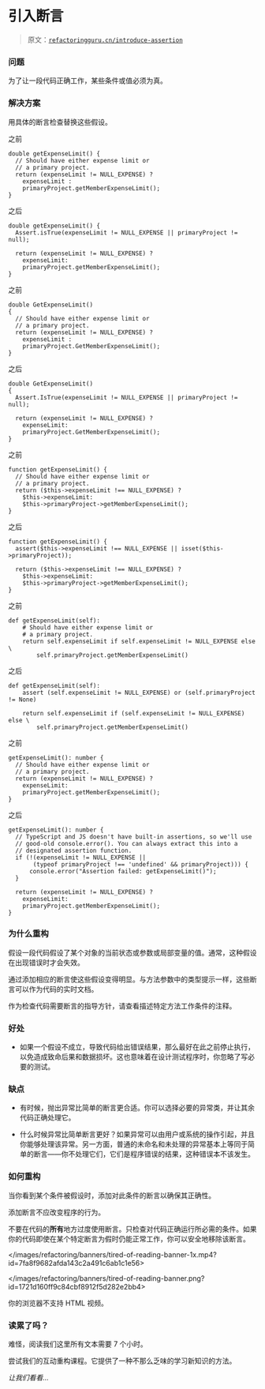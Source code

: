 # 引入断言

> 原文：[`refactoringguru.cn/introduce-assertion`](https://refactoringguru.cn/introduce-assertion)

### 问题

为了让一段代码正确工作，某些条件或值必须为真。

### 解决方案

用具体的断言检查替换这些假设。

之前

```
double getExpenseLimit() {
  // Should have either expense limit or
  // a primary project.
  return (expenseLimit != NULL_EXPENSE) ?
    expenseLimit :
    primaryProject.getMemberExpenseLimit();
}
```

之后

```
double getExpenseLimit() {
  Assert.isTrue(expenseLimit != NULL_EXPENSE || primaryProject != null);

  return (expenseLimit != NULL_EXPENSE) ?
    expenseLimit:
    primaryProject.getMemberExpenseLimit();
}
```

之前

```
double GetExpenseLimit() 
{
  // Should have either expense limit or
  // a primary project.
  return (expenseLimit != NULL_EXPENSE) ?
    expenseLimit :
    primaryProject.GetMemberExpenseLimit();
}
```

之后

```
double GetExpenseLimit() 
{
  Assert.IsTrue(expenseLimit != NULL_EXPENSE || primaryProject != null);

  return (expenseLimit != NULL_EXPENSE) ?
    expenseLimit:
    primaryProject.GetMemberExpenseLimit();
}
```

之前

```
function getExpenseLimit() {
  // Should have either expense limit or
  // a primary project.
  return ($this->expenseLimit !== NULL_EXPENSE) ?
    $this->expenseLimit:
    $this->primaryProject->getMemberExpenseLimit();
}
```

之后

```
function getExpenseLimit() {
  assert($this->expenseLimit !== NULL_EXPENSE || isset($this->primaryProject));

  return ($this->expenseLimit !== NULL_EXPENSE) ?
    $this->expenseLimit:
    $this->primaryProject->getMemberExpenseLimit();
}
```

之前

```
def getExpenseLimit(self):
    # Should have either expense limit or
    # a primary project.
    return self.expenseLimit if self.expenseLimit != NULL_EXPENSE else \
        self.primaryProject.getMemberExpenseLimit()
```

之后

```
def getExpenseLimit(self):
    assert (self.expenseLimit != NULL_EXPENSE) or (self.primaryProject != None)

    return self.expenseLimit if (self.expenseLimit != NULL_EXPENSE) else \
        self.primaryProject.getMemberExpenseLimit()
```

之前

```
getExpenseLimit(): number {
  // Should have either expense limit or
  // a primary project.
  return (expenseLimit != NULL_EXPENSE) ?
    expenseLimit:
    primaryProject.getMemberExpenseLimit();
}
```

之后

```
getExpenseLimit(): number {
  // TypeScript and JS doesn't have built-in assertions, so we'll use
  // good-old console.error(). You can always extract this into a
  // designated assertion function.
  if (!(expenseLimit != NULL_EXPENSE ||
       (typeof primaryProject !== 'undefined' && primaryProject))) {
      console.error("Assertion failed: getExpenseLimit()");
  }

  return (expenseLimit != NULL_EXPENSE) ?
    expenseLimit:
    primaryProject.getMemberExpenseLimit();
}
```

### 为什么重构

假设一段代码假设了某个对象的当前状态或参数或局部变量的值。通常，这种假设在出现错误时才会失效。

通过添加相应的断言使这些假设变得明显。与方法参数中的类型提示一样，这些断言可以作为代码的实时文档。

作为检查代码需要断言的指导方针，请查看描述特定方法工作条件的注释。

### 好处

+   如果一个假设不成立，导致代码给出错误结果，那么最好在此之前停止执行，以免造成致命后果和数据损坏。这也意味着在设计测试程序时，你忽略了写必要的测试。

### 缺点

+   有时候，抛出异常比简单的断言更合适。你可以选择必要的异常类，并让其余代码正确处理它。

+   什么时候异常比简单断言更好？如果异常可以由用户或系统的操作引起，并且你能够处理该异常。另一方面，普通的未命名和未处理的异常基本上等同于简单的断言——你不处理它们，它们是程序错误的结果，这种错误本不该发生。

### 如何重构

当你看到某个条件被假设时，添加对此条件的断言以确保其正确性。

添加断言不应改变程序的行为。

不要在代码的**所有**地方过度使用断言。只检查对代码正确运行所必需的条件。如果你的代码即使在某个特定断言为假时仍能正常工作，你可以安全地移除该断言。

</images/refactoring/banners/tired-of-reading-banner-1x.mp4?id=7fa8f9682afda143c2a491c6ab1c1e56>

</images/refactoring/banners/tired-of-reading-banner.png?id=1721d160ff9c84cbf8912f5d282e2bb4>

你的浏览器不支持 HTML 视频。

### 读累了吗？

难怪，阅读我们这里所有文本需要 7 个小时。

尝试我们的互动重构课程。它提供了一种不那么乏味的学习新知识的方法。

*让我们看看…*
